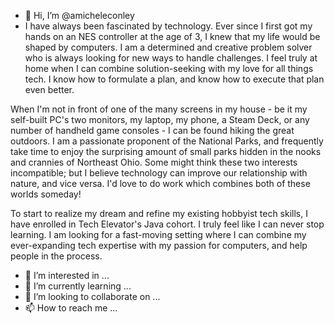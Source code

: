 - 👋 Hi, I’m @amicheleconley
- I have always been fascinated by technology. Ever since I first got my hands on an NES controller at the age of 3, I knew that my life would be shaped by computers. I am a determined and creative problem solver who is always looking for new ways to handle challenges. I feel truly at home when I can combine solution-seeking with my love for all things tech. I know how to formulate a plan, and know how to execute that plan even better. 

When I'm not in front of one of the many screens in my house - be it my self-built PC's two monitors, my laptop, my phone, a Steam Deck, or any number of handheld game consoles - I can be found hiking the great outdoors. I am a passionate proponent of the National Parks, and frequently take time to enjoy the surprising amount of small parks hidden in the nooks and crannies of Northeast Ohio. Some might think these two interests incompatible; but I believe technology can improve our relationship with nature, and vice versa. I'd love to do work which combines both of these worlds someday!

To start to realize my dream and refine my existing hobbyist tech skills, I have enrolled in Tech Elevator's Java cohort. I truly feel like I can never stop learning. I am looking for a fast-moving setting where I can combine my ever-expanding tech expertise with my passion for computers, and help people in the process.
- 👀 I’m interested in ...
- 🌱 I’m currently learning ...
- 💞️ I’m looking to collaborate on ...
- 📫 How to reach me ...

<!---
amicheleconley/amicheleconley is a ✨ special ✨ repository because its `README.md` (this file) appears on your GitHub profile.
You can click the Preview link to take a look at your changes.
--->

